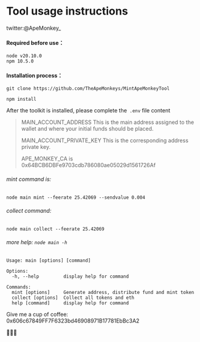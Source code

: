 # Tool usage instructions

twitter:@ApeMonkey_

#### Required before use：

```
node v20.10.0
npm 10.5.0
```

#### Installation process：

```
git clone https://github.com/TheApeMonkeys/MintApeMonkeyTool

npm install
```

After the toolkit is installed, please complete the``` .env``` file content

> MAIN_ACCOUNT_ADDRESS This is the main address assigned to the wallet and where your initial funds should be placed.
> 
> MAIN_ACCOUNT_PRIVATE_KEY This is the corresponding address private key.
> 
> APE_MONKEY_CA is 0x64BCB6DBFe9703cdb786080ae05029d1561726Af

###### mint command is:

`node main mint --feerate 25.42069 --sendvalue 0.004`

###### collect command:

`node main collect --feerate 25.42069`

###### more help: `node main -h`

```
Usage: main [options] [command]

Options:
  -h, --help         display help for command

Commands:
  mint [options]     Generate address, distribute fund and mint token
  collect [options]  Collect all tokens and eth
  help [command]     display help for command
```

Give me a cup of coffee: 0x606c67849FF7F6323bd46908971B17781EbBc3A2

🐒🐒🐒